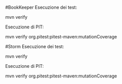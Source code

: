 #BookKeeper
Esecuzione dei test:

mvn verify

Esecuzione di PIT:

mvn verify org.pitest:pitest-maven:mutationCoverage 


#Storm
Esecuzione dei test:

mvn verify

Esecuzione di PIT:

mvn verify org.pitest:pitest-maven:mutationCoverage
